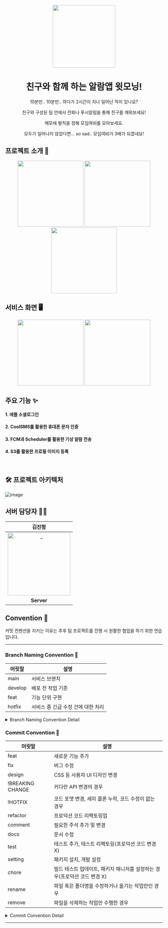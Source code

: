 <p align="middle" >
  <img width="200px;" src="https://github.com/user-attachments/assets/873d07a7-f9b4-4967-9c9e-662d8dda5820"/>
</p>
<h1 align="middle">친구와 함께 하는 알람앱 윗모닝!</h1>
<p align="middle">10분만.. 10분만.. 하다가 2시간이 지나 일어난 적이 있나요?</p>
<p align="middle">친구와 구성된 팀 안에서 전화나 푸시알림을 통해 친구를 깨워보세요!</p>
<p align="middle">메모에 벌칙을 정해 모임여비를 모아보세요.</p>
<p align="middle">모두가 일어나지 않았다면... so sad.. 모임여비가 3배가 되겠네요!</p>

## 프로젝트 소개 📝
<p align="middle" >
  <img width="210px;" src="https://github.com/user-attachments/assets/ac3badd2-6e6a-4316-80e3-f5dd97435b3e"/>
   <img width="210px;" src="https://github.com/user-attachments/assets/033232e8-ec74-4134-9b32-f0f7e4b84f8d"/>
   <img width="210px;" src="https://github.com/user-attachments/assets/d4fc461f-b6db-41c5-b3de-6694f7868d3b"/>
</p>

## 서비스 화면 🖥
<p align="middle" >
  <img width="210px;" src="https://github.com/user-attachments/assets/aeabd03a-aee0-429e-9313-30484d9df25f"/>
   <img width="210px;" src="https://github.com/user-attachments/assets/a4655b1a-8a02-4984-aed6-4965d6192600"/>
</p>

## 주요 기능 ✨

#### 1. 애플 소셜로그인
#### 2. CoolSMS를 활용한 휴대폰 문자 인증
#### 3. FCM과 Scheduler를 활용한 기상 알람 전송
#### 4. S3를 활용한 프로필 이미지 등록

</br>

## 🛠️ 프로젝트 아키텍처
![image](https://github.com/user-attachments/assets/ad9407e6-b72e-4789-a797-e7148885def6)


## 서버 담당자 🧑‍💻
<div align=center>

| 김진형 | 
|:---:|
| <a href="https://github.com/Muokok"> <img src="https://avatars.githubusercontent.com/u/131960164?v=4" width=200px alt="_"/> </a> |
| **Server** |

</div>


## Convention 📠 

커밋 컨벤션을 지키는 이유는 추후 팀 프로젝트를 진행 시 원활한 협업을 하기 위한 연습입니다.
___
### Branch Naming Convention 🤝

| 머릿말  | 설명                               |
| ------- | ---------------------------------- |
| main    | 서비스 브랜치                      |
| develop | 배포 전 작업 기준                  |
| feat | 기능 단위 구현                     |
| hotfix  | 서비스 중 긴급 수정 건에 대한 처리 |

<details>
<summary>Branch Naming Convention Detail</summary>
<div markdown="1">

```
master(main) ── develop ── feature
└── hotfix
```

- [ ] [깃 플로우](https://techblog.woowahan.com/2553/)를 베이스로 하여 프로젝트 사이즈에 맞게 재정의했습니다.
- [ ] 브랜치 이름은 `cabab-case`를 따릅니다.
- [ ] 이슈 번호는 가장 마지막에 적습니다.

#### master(main)

- [ ] 실제 서비스가 이루어지는 브랜치입니다.
- [ ] 이 브랜치를 기준으로 develop 브랜치가 분기됩니다.
- [ ] 배포 중, 긴급하게 수정할 건이 생길시 hotfix 브랜치를 만들어 수정합니다.

#### develop

- [ ] 개발, 테스트, 릴리즈 등 배포 전 작업의 기준이 되는 브랜치입니다.
- [ ] 해당 브랜치를 default로 설정합니다.
- [ ] 이 브랜치에서 feature 브랜치가 분기됩니다.

#### feature

- [ ] 개별 개발자가 맡은 작업을 개발하는 브랜치입니다.
- [ ] feat/(feat-name) 과 같이 머릿말을 feat, 꼬릿말을 개발하는 기능으로 명명합니다.
- [ ] feat-name의 경우 cabab-case를 따릅니다.
- [ ] ex) feat/login-validation-#23

#### hotfix

- [ ] 서비스 중 긴급히 수정해야 할 사항이 발생할 때 사용합니다.
- [ ] master에서 분기됩니다.

</div>
</details>

### Commit Convention 🤝

| 머릿말           | 설명                                                                      |
| ---------------- | ------------------------------------------------------------------------- |
| feat             | 새로운 기능 추가                                                          |
| fix              | 버그 수정                                                                 |
| design           | CSS 등 사용자 UI 디자인 변경                                              |
| !BREAKING CHANGE | 커다란 API 변경의 경우                                                    |
| !HOTFIX          | 코드 포맷 변경, 세미 콜론 누락, 코드 수정이 없는 경우                     |
| refactor         | 프로덕션 코드 리팩토링업                                                  |
| comment          | 필요한 주석 추가 및 변경                                                  |
| docs             | 문서 수정                                                                 |
| test             | 테스트 추가, 테스트 리팩토링(프로덕션 코드 변경 X)                        |
| setting          | 패키지 설치, 개발 설정                                                    |
| chore            | 빌드 테스트 업데이트, 패키지 매니저를 설정하는 경우(프로덕션 코드 변경 X) |
| rename           | 파일 혹은 폴더명을 수정하거나 옮기는 작업만인 경우                        |
| remove           | 파일을 삭제하는 작업만 수행한 경우                                        |

<details>
<summary>Commit Convention Detail</summary>
<div markdown="1">

- `<타입>`: `<제목> - <이슈번호>` 의 형식으로 제목을 아래 공백줄에 작성
- 제목은 50자 이내 / 변경사항이 "무엇"인지 명확히 작성 / 끝에 마침표 금지
- 예) feat: 로그인 기능 추가 - #2
- 본문(구체적인 내용)을 아랫줄에 작성
- 여러 줄의 메시지를 작성할 땐 "-"로 구분 (한 줄은 72자 이내)
- 제목과 본문은 한 줄 띄워 분리

</div>
</details>

---
